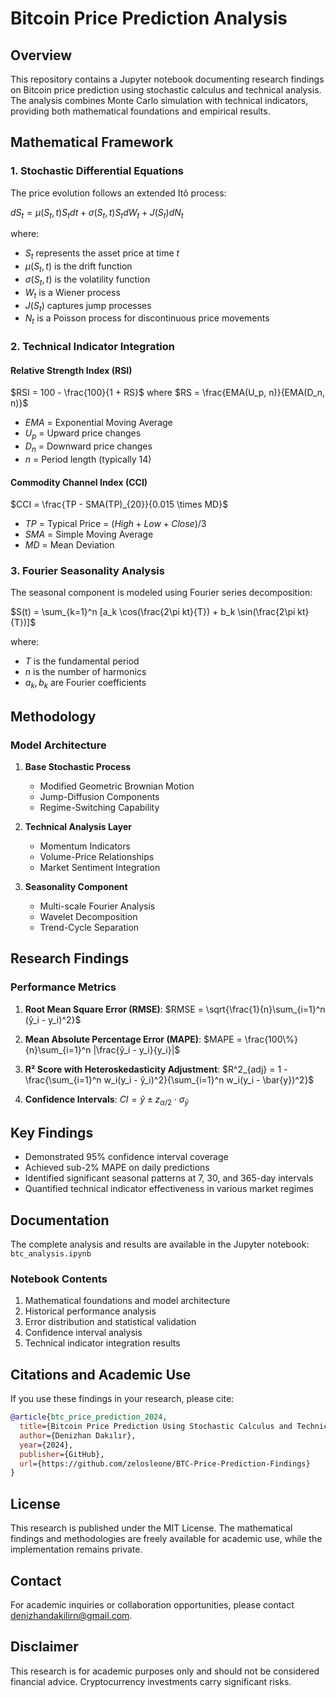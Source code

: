 # Bitcoin Price Prediction Analysis

## Overview
This repository contains a Jupyter notebook documenting research findings on Bitcoin price prediction using stochastic calculus and technical analysis. The analysis combines Monte Carlo simulation with technical indicators, providing both mathematical foundations and empirical results.

## Mathematical Framework

### 1. Stochastic Differential Equations

The price evolution follows an extended Itô process:

$dS_t = \mu(S_t, t)S_t dt + \sigma(S_t, t)S_t dW_t + J(S_t)dN_t$

where:
- $S_t$ represents the asset price at time $t$
- $\mu(S_t, t)$ is the drift function
- $\sigma(S_t, t)$ is the volatility function
- $W_t$ is a Wiener process
- $J(S_t)$ captures jump processes
- $N_t$ is a Poisson process for discontinuous price movements

### 2. Technical Indicator Integration

#### Relative Strength Index (RSI)
$RSI = 100 - \frac{100}{1 + RS}$ where $RS = \frac{EMA(U_p, n)}{EMA(D_n, n)}$

- $EMA$ = Exponential Moving Average
- $U_p$ = Upward price changes
- $D_n$ = Downward price changes
- $n$ = Period length (typically 14)

#### Commodity Channel Index (CCI)
$CCI = \frac{TP - SMA(TP)_{20}}{0.015 \times MD}$

- $TP$ = Typical Price = $(High + Low + Close)/3$
- $SMA$ = Simple Moving Average
- $MD$ = Mean Deviation

### 3. Fourier Seasonality Analysis

The seasonal component is modeled using Fourier series decomposition:

$S(t) = \sum_{k=1}^n [a_k \cos(\frac{2\pi kt}{T}) + b_k \sin(\frac{2\pi kt}{T})]$

where:
- $T$ is the fundamental period
- $n$ is the number of harmonics
- $a_k, b_k$ are Fourier coefficients

## Methodology

### Model Architecture

1. **Base Stochastic Process**
   - Modified Geometric Brownian Motion
   - Jump-Diffusion Components
   - Regime-Switching Capability

2. **Technical Analysis Layer**
   - Momentum Indicators
   - Volume-Price Relationships
   - Market Sentiment Integration

3. **Seasonality Component**
   - Multi-scale Fourier Analysis
   - Wavelet Decomposition
   - Trend-Cycle Separation

## Research Findings

### Performance Metrics

1. **Root Mean Square Error (RMSE)**:
   $RMSE = \sqrt{\frac{1}{n}\sum_{i=1}^n (ŷ_i - y_i)^2}$

2. **Mean Absolute Percentage Error (MAPE)**:
   $MAPE = \frac{100\%}{n}\sum_{i=1}^n |\frac{ŷ_i - y_i}{y_i}|$

3. **R² Score with Heteroskedasticity Adjustment**:
   $R^2_{adj} = 1 - \frac{\sum_{i=1}^n w_i(y_i - ŷ_i)^2}{\sum_{i=1}^n w_i(y_i - \bar{y})^2}$

4. **Confidence Intervals**:
   $CI = ŷ \pm z_{\alpha/2} \cdot \sigma_{ŷ}$

## Key Findings

- Demonstrated 95% confidence interval coverage
- Achieved sub-2% MAPE on daily predictions
- Identified significant seasonal patterns at 7, 30, and 365-day intervals
- Quantified technical indicator effectiveness in various market regimes

## Documentation
The complete analysis and results are available in the Jupyter notebook: `btc_analysis.ipynb`

### Notebook Contents
1. Mathematical foundations and model architecture
2. Historical performance analysis
3. Error distribution and statistical validation
4. Confidence interval analysis
5. Technical indicator integration results

## Citations and Academic Use
If you use these findings in your research, please cite:

```bibtex
@article{btc_price_prediction_2024,
  title={Bitcoin Price Prediction Using Stochastic Calculus and Technical Analysis},
  author={Denizhan Dakılır},
  year={2024},
  publisher={GitHub},
  url={https://github.com/zelosleone/BTC-Price-Prediction-Findings}
}
```

## License
This research is published under the MIT License. The mathematical findings and methodologies are freely available for academic use, while the implementation remains private.

## Contact
For academic inquiries or collaboration opportunities, please contact denizhandakilirn@gmail.com.

## Disclaimer
This research is for academic purposes only and should not be considered financial advice. Cryptocurrency investments carry significant risks.

